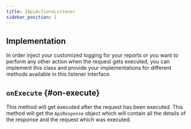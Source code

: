 ```yaml
---
title: IApiActionsListener
sidebar_position: 1
---
```


## Implementation

In order inject your customized logging for your reports or you want to perform any other action when the request gets executed, you can implement this class and provide your implementations for different methods available in this listener interface.

## `onExecute` {#on-execute}

This method will get executed after the request has been executed. This method will get the `ApiResponse` object which will contain all the details of the response and the request which was executed.
